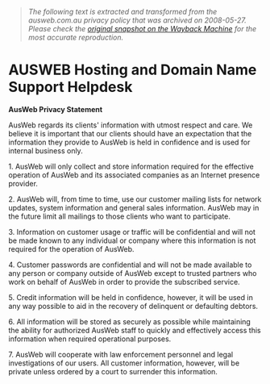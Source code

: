 > *The following text is extracted and transformed from the ausweb.com.au privacy policy that was archived on 2008-05-27. Please check the [original snapshot on the Wayback Machine](https://web.archive.org/web/20080527130031id_/http%3A//www.ausweb.com.au/helpdesk/index.php%3F_a%3Dknowledgebase%26_j%3Dquestiondetails%26_i%3D177) for the most accurate reproduction.*

# AUSWEB Hosting and Domain Name Support Helpdesk

**AusWeb Privacy Statement**

AusWeb regards its clients' information with utmost respect and care. We believe it is important that our clients should have an expectation that the information they provide to AusWeb is held in confidence and is used for internal business only. 

1\. AusWeb will only collect and store information required for the effective operation of AusWeb and its associated companies as an Internet presence provider. 

2\. AusWeb will, from time to time, use our customer mailing lists for network updates, system information and general sales information. AusWeb may in the future limit all mailings to those clients who want to participate. 

3\. Information on customer usage or traffic will be confidential and will not be made known to any individual or company where this information is not required for the operation of AusWeb. 

4\. Customer passwords are confidential and will not be made available to any person or company outside of AusWeb except to trusted partners who work on behalf of AusWeb in order to provide the subscribed service. 

5\. Credit information will be held in confidence, however, it will be used in any way possible to aid in the recovery of delinquent or defaulting debtors. 

6\. All information will be stored as securely as possible while maintaining the ability for authorized AusWeb staff to quickly and effectively access this information when required operational purposes. 

7\. AusWeb will cooperate with law enforcement personnel and legal investigations of our users. All customer information, however, will be private unless ordered by a court to surrender this information. 
